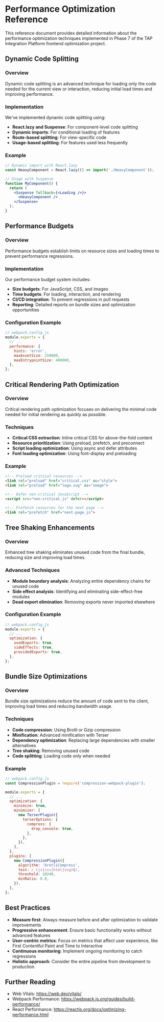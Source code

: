 # Performance Optimization Reference

This reference document provides detailed information about the performance optimization techniques implemented in Phase 7 of the TAP Integration Platform frontend optimization project.

## Dynamic Code Splitting

### Overview
Dynamic code splitting is an advanced technique for loading only the code needed for the current view or interaction, reducing initial load times and improving performance.

### Implementation
We've implemented dynamic code splitting using:

- **React.lazy and Suspense**: For component-level code splitting
- **Dynamic imports**: For conditional loading of features
- **Route-based splitting**: For view-specific code
- **Usage-based splitting**: For features used less frequently

### Example
```jsx
// Dynamic import with React.lazy
const HeavyComponent = React.lazy(() => import('./HeavyComponent'));

// Usage with Suspense
function MyComponent() {
  return (
    <Suspense fallback={<Loading />}>
      <HeavyComponent />
    </Suspense>
  );
}
```

## Performance Budgets

### Overview
Performance budgets establish limits on resource sizes and loading times to prevent performance regressions.

### Implementation
Our performance budget system includes:

- **Size budgets**: For JavaScript, CSS, and images
- **Time budgets**: For loading, interaction, and rendering
- **CI/CD integration**: To prevent regressions in pull requests
- **Reporting**: Detailed reports on bundle sizes and optimization opportunities

### Configuration Example
```js
// webpack.config.js
module.exports = {
  // ...
  performance: {
    hints: 'error',
    maxAssetSize: 250000,
    maxEntrypointSize: 400000,
  },
};
```

## Critical Rendering Path Optimization

### Overview
Critical rendering path optimization focuses on delivering the minimal code needed for initial rendering as quickly as possible.

### Techniques
- **Critical CSS extraction**: Inline critical CSS for above-the-fold content
- **Resource prioritization**: Using preload, prefetch, and preconnect
- **Script loading optimization**: Using async and defer attributes
- **Font loading optimization**: Using font-display and preloading

### Example
```html
<!-- Preload critical resources -->
<link rel="preload" href="critical.css" as="style">
<link rel="preload" href="logo.svg" as="image">

<!-- Defer non-critical JavaScript -->
<script src="non-critical.js" defer></script>

<!-- Prefetch resources for the next page -->
<link rel="prefetch" href="next-page.js">
```

## Tree Shaking Enhancements

### Overview
Enhanced tree shaking eliminates unused code from the final bundle, reducing size and improving load times.

### Advanced Techniques
- **Module boundary analysis**: Analyzing entire dependency chains for unused code
- **Side effect analysis**: Identifying and eliminating side-effect-free modules
- **Dead export elimination**: Removing exports never imported elsewhere

### Configuration Example
```js
// webpack.config.js
module.exports = {
  // ...
  optimization: {
    usedExports: true,
    sideEffects: true,
    providedExports: true,
  },
};
```

## Bundle Size Optimizations

### Overview
Bundle size optimizations reduce the amount of code sent to the client, improving load times and reducing bandwidth usage.

### Techniques
- **Code compression**: Using Brotli or Gzip compression
- **Minification**: Advanced minification with Terser
- **Dependency optimization**: Replacing large dependencies with smaller alternatives
- **Tree shaking**: Removing unused code
- **Code splitting**: Loading code only when needed

### Example
```js
// webpack.config.js
const CompressionPlugin = require('compression-webpack-plugin');

module.exports = {
  // ...
  optimization: {
    minimize: true,
    minimizer: [
      new TerserPlugin({
        terserOptions: {
          compress: {
            drop_console: true,
          },
        },
      }),
    ],
  },
  plugins: [
    new CompressionPlugin({
      algorithm: 'brotliCompress',
      test: /.(js|css|html|svg)$/,
      threshold: 10240,
      minRatio: 0.8,
    }),
  ],
};
```

## Best Practices

- **Measure first**: Always measure before and after optimization to validate improvements
- **Progressive enhancement**: Ensure basic functionality works without advanced features
- **User-centric metrics**: Focus on metrics that affect user experience, like First Contentful Paint and Time to Interactive
- **Continuous monitoring**: Implement ongoing monitoring to catch regressions
- **Holistic approach**: Consider the entire pipeline from development to production

## Further Reading

- Web Vitals: https://web.dev/vitals/
- Webpack Performance: https://webpack.js.org/guides/build-performance/
- React Performance: https://reactjs.org/docs/optimizing-performance.html